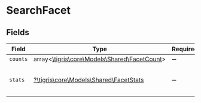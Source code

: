 # SearchFacet


## Fields

| Field                                                                             | Type                                                                              | Required                                                                          | Description                                                                       |
| --------------------------------------------------------------------------------- | --------------------------------------------------------------------------------- | --------------------------------------------------------------------------------- | --------------------------------------------------------------------------------- |
| `counts`                                                                          | array<[\tigris\core\Models\Shared\FacetCount](../../Models/Shared/FacetCount.md)> | :heavy_minus_sign:                                                                | N/A                                                                               |
| `stats`                                                                           | [?\tigris\core\Models\Shared\FacetStats](../../Models/Shared/FacetStats.md)       | :heavy_minus_sign:                                                                | Additional stats for faceted field                                                |